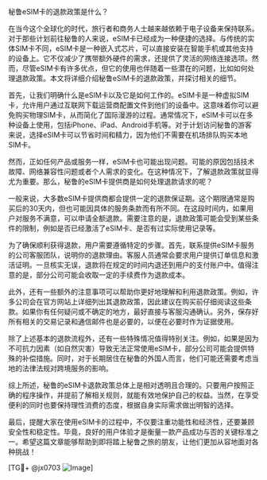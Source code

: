 秘鲁eSIM卡的退款政策是什么？

在当今这个全球化的时代，旅行者和商务人士越来越依赖于电子设备来保持联系。对于那些计划前往秘鲁的人来说，eSIM卡已经成为一种便捷的选择。与传统的实体SIM卡不同，eSIM卡是一种嵌入式芯片，可以直接安装在智能手机或其他支持的设备上。它不仅减少了携带额外硬件的需求，还提供了灵活的网络连接选项。然而，尽管eSIM卡有许多优点，但它的使用也伴随着一些潜在的问题，比如如何处理退款政策。本文将详细介绍秘鲁eSIM卡的退款政策，并探讨相关的细节。

首先，让我们明确什么是eSIM卡以及它是如何工作的。eSIM卡是一种虚拟SIM卡，允许用户通过互联网下载运营商配置文件到他们的设备中。这意味着你可以避免购买物理SIM卡，从而简化了国际漫游的过程。通常情况下，eSIM卡可以在多种设备上使用，包括iPhone、iPad、Android手机等。对于计划访问秘鲁的游客来说，选择eSIM卡可以节省时间和精力，因为他们不需要在机场排队购买本地SIM卡。

然而，正如任何产品或服务一样，eSIM卡也可能出现问题。可能的原因包括技术故障、网络兼容性问题或者个人需求的变化。在这种情况下，了解退款政策就显得尤为重要。那么，秘鲁的eSIM卡提供商是如何处理退款请求的呢？

一般来说，大多数eSIM卡提供商都会提供一定的退款保证期。这个期限通常是购买后的30天内，但也可能因具体的服务条款而有所不同。在这段时间内，如果用户对服务不满意，可以申请全额退款。需要注意的是，退款政策可能会受到某些条件的限制，例如是否已经激活了eSIM卡、是否有过实际使用记录等。

为了确保顺利获得退款，用户需要遵循特定的步骤。首先，联系提供eSIM卡服务的公司客服团队，说明你的退款理由。客服人员通常会要求用户提供订单信息和激活证明。一旦核实无误，退款将在规定的时间内退还到用户的支付账户中。值得注意的是，部分公司可能会收取一定的手续费作为退款成本。

此外，还有一些额外的注意事项可以帮助你更好地理解和利用退款政策。例如，许多公司会在官方网站上详细列出其退款政策，因此建议在购买前仔细阅读这些条款。如果你有任何疑问或不确定的地方，最好直接与客服沟通确认。另外，保存好所有相关的交易记录和通信邮件也是必要的，以便在必要时作为证据使用。

除了上述基本的退款流程外，还有一些特殊情况值得特别关注。例如，如果是因为不可抗力因素（如自然灾害）导致无法正常使用eSIM卡，部分公司可能会提供特殊的补偿措施。同时，对于长期居住在秘鲁的外国人而言，他们可能还需要考虑当地的法律法规对跨境服务的影响。

综上所述，秘鲁的eSIM卡退款政策总体上是相对透明且合理的。只要用户按照正确的程序操作，并提前了解相关规则，就能有效地保护自己的权益。当然，在享受便利的同时也要保持理性消费的态度，根据自身实际需求做出明智的选择。

最后，提醒大家在使用eSIM卡的过程中，不仅要注重功能性和经济性，还要兼顾安全性和稳定性。毕竟，良好的用户体验才是衡量一款产品成功与否的关键标准之一。希望这篇文章能够帮助到即将踏上秘鲁之旅的朋友，让他们更加从容地面对各种挑战！

[TG💪+ @jx0703 ![Image](https://github.com/user-attachments/assets/dbca1d08-cadb-493c-b0ec-ad6f7a83f270)]